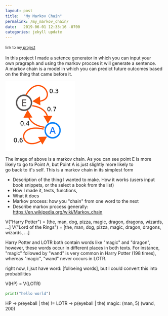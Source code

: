 ```yaml
---
layout: post
title:  "My Markov Chain"
permalink: /my_markov_chain/
date:   2019-06-01 12:33:16 -0700
categories: jekyll update
---
```

<small>link to my<a href="https://sentence-gen.herokuapp.com/"> project</a></small><br><br>
In this project I made a setence generator in which you can input your<br>
own pragraph and using the markov procces it will generate a sentence. <br>
A markov chain is a model in which you can predict future outcomes based <br>
on the thing that came before it. 

<img src="../img/blog/markovChain.png" alt="A markov chain">

The image of above is a markov chain. As you can see point E is more<br>
likely to go to Point A, but Point A is just slightly more likely to<br>
go back to it's self. This is a markov chain in its simplest form<br>




- Description of the thing I wanted to make. How it works (users input book snippets, or the select a book from the list)
- How I made it, tests, functions, 
- What it does
- Markov process: how you "chain" from one word to the next
- Describe markov process generally: https://en.wikipedia.org/wiki/Markov_chain

V("Harry Potter") = [the, man, dog, pizza, magic, dragon, dragons, wizards, ...]
V("Lord of the Rings") = [the, man, dog, pizza, magic, dragon, dragons, wizards, ...]

Harry Potter and LOTR both contain words like "magic" and "dragon", however, these words occur in different places in both texts. For instance, "magic" followed by "wand" is very common in Harry Potter (198 times), whereas "magic", "wand" never occurs in LOTR.

right now, I jsut have word: [folloeing words], but I could convert this into probabilities

V(HP) = V(LOTR)

~~~python
print("hello world")
~~~

HP -> p(eyeball | the)  !=    LOTR -> p(eyeball | the)
magic:
    (man, 5)
    (wand, 200)